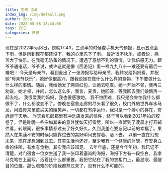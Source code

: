 ```yaml
---
title: 生来 活着
index_img: /img/default.png
author: Zora
date: 2022-05-08 18:34:00
tags: 日记
categories: 日记
---
```



现在是2022年5月8日，傍晚17:43，三点半的时候查手机天气预报，显示五点会下雨，但是雨到现在都还没下，我的心里先下了雨。
最近很不快乐，或者说，痛苦大于快乐。在我毫无防备的情况下，遭遇了意想不到的事情，让我倍感无力。跟爷爷通电话，爷爷说，或许这就是像《西游记》里一样九九八十一难还要有最后一难吧！
今天是母亲节，看到麦出了一张海报写给母亲节，我转发给妈妈看，并祝她“母亲节快乐”，她好像很高兴，跟我说她在做什么什么样的食物，下午要做什么什么样的事情。随后，我给她发了两百红包，让她去吃麦。她一开始不领，我再三劝说，她才领，并问，怎么这么多，我言，麦贵，她回答，等我回去我们娘俩再一起去吃。
我很爱我的妈妈，我也很感激她。
我不怕困难，我只是会害怕我什么都做不了，什么都改变不了。傍晚在宿舍走廊的尽头看了很久，校门外的世界车水马龙，间或传来孩童尖尖的嬉笑声，一切都在有序运行，我只是一个渺小的存在，寄蜉蝣于天地。
昨天看见邮箱里有冲洗店发来的信件，终于可以看到2021年拍的胶卷了。但是昨晚一些突如其来的意外犹如天打雷劈，所以一直留到了凌晨才打开邮件看，转眼间，很多事情都过去了好久好久，久到我差点要忘记以前的幸福了。果然人在焦躁不安的时候只能靠过去的美好瞬间支撑着、活下去。
以前一直在幻想未来，现在却想回到过去。其实生活也还好，至少我有一个健康的体魄，有安身立命的住所，有水有食物，其实我应该知足。
去年年底，还是今年年初，我已记不清楚，对门宿舍一位女生送了我一张印着塞尚的海报，海报下方有一段空白，我拿马克笔在上面写，活着比什么都重要。我把它贴在了我的衣柜门上，最显眼、最醒目的位置。那么艰难的阶段我都熬过来了，没有什么不可能的。
